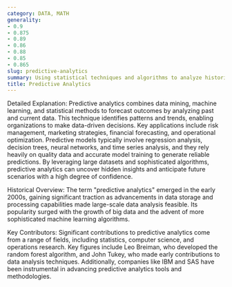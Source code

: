 ```yaml
---
category: DATA, MATH
generality:
- 0.9
- 0.875
- 0.89
- 0.86
- 0.88
- 0.85
- 0.865
slug: predictive-analytics
summary: Using statistical techniques and algorithms to analyze historical data and make predictions about future events.
title: Predictive Analytics
---
```


Detailed Explanation:
Predictive analytics combines data mining, machine learning, and statistical methods to forecast outcomes by analyzing past and current data. This technique identifies patterns and trends, enabling organizations to make data-driven decisions. Key applications include risk management, marketing strategies, financial forecasting, and operational optimization. Predictive models typically involve regression analysis, decision trees, neural networks, and time series analysis, and they rely heavily on quality data and accurate model training to generate reliable predictions. By leveraging large datasets and sophisticated algorithms, predictive analytics can uncover hidden insights and anticipate future scenarios with a high degree of confidence.

Historical Overview:
The term "predictive analytics" emerged in the early 2000s, gaining significant traction as advancements in data storage and processing capabilities made large-scale data analysis feasible. Its popularity surged with the growth of big data and the advent of more sophisticated machine learning algorithms.

Key Contributors:
Significant contributions to predictive analytics come from a range of fields, including statistics, computer science, and operations research. Key figures include Leo Breiman, who developed the random forest algorithm, and John Tukey, who made early contributions to data analysis techniques. Additionally, companies like IBM and SAS have been instrumental in advancing predictive analytics tools and methodologies.